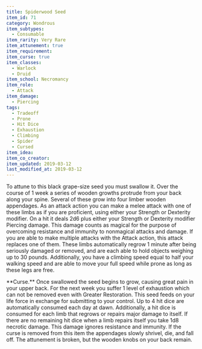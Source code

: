 ```yaml
---
title: Spiderwood Seed
item_id: 71
category: Wondrous
item_subtypes:
  - Consumable
item_rarity: Very Rare
item_attunement: true
item_requirement:
item_curse: true
item_classes:
  - Warlock
  - Druid
item_school: Necromancy
item_role:
  - Attack
item_damage:
  - Piercing
tags:
  - Tradeoff
  - Prone
  - Hit Dice
  - Exhaustion
  - Climbing
  - Spider
  - Cursed
item_idea:
item_co_creator:
item_updated: 2019-03-12
last_modified_at: 2019-03-12
---
```


To attune to this black grape-size seed you must swallow it. Over the course of 1 week a series of wooden growths protrude from your back along your spine. Several of these grow into four limber wooden appendages.
As an attack action you can make a melee attack with one of these limbs as if you are proficient, using either your Strength or Dexterity modifier. On a hit it deals 2d6 plus either your Strength or Dexterity modifier Piercing damage. This damage counts as magical for the purpose of overcoming resistance and immunity to nonmagical attacks and damage. If you are able to make multiple attacks with the Attack action, this attack replaces one of them.
These limbs automatically regrow 1 minute after being seriously damaged or removed, and are each able to hold objects weighing up to 30 pounds. Additionally, you have a climbing speed equal to half your walking speed and are able to move your full speed while prone as long as these legs are free.

<!--excerpt-->
<div class="curse">
**Curse.** Once swallowed the seed begins to grow, causing great pain in your upper back. For the next week you suffer 1 level of exhaustion which can not be removed even with <magic-spell>Greater Restoration.</magic-spell> This seed feeds on your life force in exchange for submitting to your control. Up to 4 hit dice are automatically consumed each day at dawn. Additionally, a hit dice is consumed for each limb  that regrows or repairs major damage to itself. If there are no remaining hit dice when a limb repairs itself you take 1d8 necrotic damage. This damage ignores resistance and immunity.
If the curse is removed from this item the appendages slowly shrivel, die, and fall off. The attunement is broken, but the wooden knobs on your back remain.
</div>
